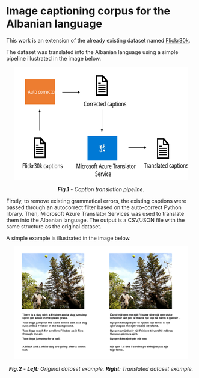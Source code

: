 # Image captioning corpus for the Albanian language

This work is an extension of the already existing dataset
named [Flickr30k](https://paperswithcode.com/dataset/flickr30k).

The dataset was translated into the Albanian language using a simple pipeline illustrated in the image below.

<p align="center">
    <img width="460" height="300" src="/images/translation.svg" alt="">
</p>
<p align="center"><em><strong>Fig.1</strong> - Caption translation pipeline.</em></p>

Firstly, to remove existing grammatical errors, the existing captions were passed through an
autocorrect filter based on the auto-correct Python library. Then, Microsoft Azure Translator Services
was used to translate them into the Albanian language. The output is a CSV/JSON file with the same
structure as the original dataset.

A simple example is illustrated in the image below.


<p align="center">
    <img width="460" height="300" src="/images/dataset-example.svg" alt="">
</p>
<p align="center"><em><strong>Fig.2</strong> - <strong>Left:</strong> Original dataset example. <strong>Right</strong>: Translated dataset example.</em></p>
